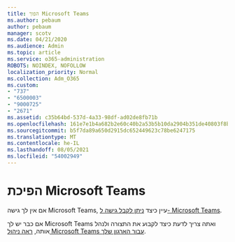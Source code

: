 ```yaml
---
title: הפוך Microsoft Teams
ms.author: pebaum
author: pebaum
manager: scotv
ms.date: 04/21/2020
ms.audience: Admin
ms.topic: article
ms.service: o365-administration
ROBOTS: NOINDEX, NOFOLLOW
localization_priority: Normal
ms.collection: Adm_O365
ms.custom:
- "737"
- "6500003"
- "9000725"
- "2671"
ms.assetid: c35b64bd-537d-4a33-98df-ad02de8fb71b
ms.openlocfilehash: 161e7e1b4a682b2e60c40b2a53b5b10da2904b351de40803f8b9d8a580fc49af
ms.sourcegitcommit: b5f7da89a650d2915dc652449623c78be6247175
ms.translationtype: MT
ms.contentlocale: he-IL
ms.lasthandoff: 08/05/2021
ms.locfileid: "54002949"
---
```

# <a name="enable-and-use-microsoft-teams"></a>הפיכת Microsoft Teams

אם אין לך גישה Microsoft Teams, עיין כיצד [ניתן לקבל גישה ל- Microsoft Teams](https://support.office.com/article/How-do-I-get-access-to-Microsoft-Teams-fc7f1634-abd3-4f26-a597-9df16e4ca65b.aspx).

אם כבר יש לך Microsoft Teams ואתה צריך לדעת כיצד לקבוע את התצורה ולנהל אותה, [ראה ניהול Microsoft Teams עבור הארגון שלך](https://docs.microsoft.com/MicrosoftTeams/enable-features-office-365).
